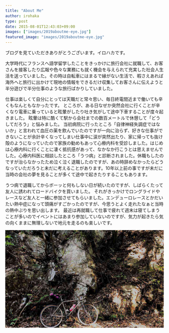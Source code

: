 ```yaml
---
title: "About Me"
author: irohaka
type: post
date: 2015-08-01T12:43:03+09:00
images: ["images/2019aboutme-eye.jpg"]
featured_image: "images/2019aboutme-eye.jpg"
---
```


ブログを見ていただきありがとうございます。イロハカです。

大学時代にフランスへ語学留学したことをきっかけに旅行会社に就職して、お客さんを接客したり広報や色々な業務にも就く機会を与えられて充実した社会人生活を送っていました。その時は自転車にはまるで縁がない生活で、暇さえあれば海外へと旅行に出かけて現地の情報をできるだけ収集してお客さんに伝えようと半分遊びで半分仕事のような旅行ばかりしていました。

仕事は楽しくて自分にとっては天職だと常々思い、毎日終電間近まで働いても辛くもなんともなかったです。
ところが、ある日なぜか突然会社に行くことが辛くなり電車に乗っていると眩暈がしたり吐き気がして途中下車することが度々起きました。
眩暈は特に酷くて駅から会社までの数百メートルで休憩して「どうしてだろう」と悩みました。
当初病院に行ったところ「自律神経失調症ではないか」と言われて血圧の薬を飲んでいたのですが一向に治らず、好きな仕事ができないことが余計辛くなってしまい仕事中に涙が突然出たり、家に帰っても抜け殻のようになっていたので家族の勧めもあって心療内科を受診しました。はじめは心療内科に行くことに凄く抵抗感があって、なかなか行こうとは思えませんでした。心療内科医に相談したところ「うつ病」と診断されました。休職もしたのですが治らなかったため泣く泣く退職したのですが、あの時辞めなかったらどうなっていただろうと未だに考えることがあります。10年以上前の事ですが未だに当時の会社の夢を見ることが多くて途中で起きたりすることもあります。

うつ病で退職してからボーッと何もしない日が続いたのですが、しばらくたって友人に誘われてロードバイクを買いました。
それがきっかけでロングライドやレースなど友人と一緒に参加させてもらいました。エンデューロレースとかだいたい熱中症になって頭痛がすごかったのですが、今思うとよく走れたなぁと当時の熱中ぶりを思い出します。
最近は再就職して仕事で疲れて週末は寝てしまうことが多いのでイベントにはあまり参加していないのですが、気力が起きたら気の向くままに無理しないで地元を走るのも楽しいです。

![novara mtb](../images/about.jpg) 
